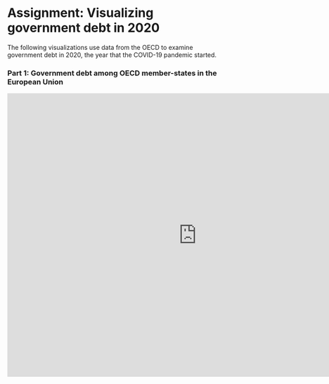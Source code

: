 # Assignment: Visualizing government debt in 2020
The following visualizations use data from the OECD to examine government debt in 2020, the year that the COVID-19 pandemic started.

### Part 1: Government debt among OECD member-states in the European Union

<iframe 
        src="https://data.oecd.org/chart/6Obf" 
        width="860" height="645" 
        style="border: 0" 
        mozallowfullscreen="true" 
        webkitallowfullscreen="true" 
        allowfullscreen="true"
        ><a 
            href="https://data.oecd.org/chart/6Obf" 
            target="_blank">OECD Chart: General government debt, Total, % of GDP, Annual, 2020
        </a
></iframe>
